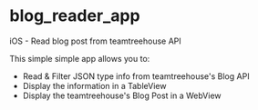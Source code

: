 blog_reader_app
===============

iOS - Read blog post from teamtreehouse API

This simple simple app allows you to:
- Read & Filter JSON type info from teamtreehouse's Blog API
- Display the information in a TableView
- Display the teamtreehouse's Blog Post in a WebView
